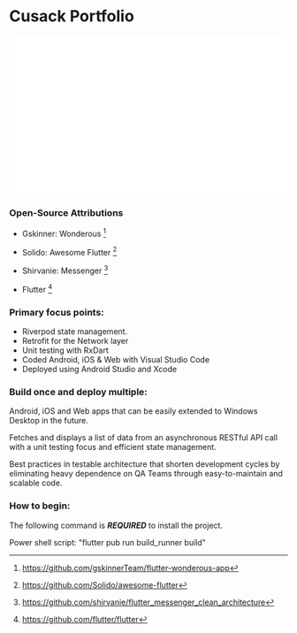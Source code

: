 # Cusack Portfolio

![Demo Animation](https://github.com/jmcusac/CuSoft-Flutter-Portfolio/blob/main/graphics/Flutter-Animation.gif?raw=true)
  
### Open-Source Attributions

* Gskinner: Wonderous [^1]
  
[^1]: https://github.com/gskinnerTeam/flutter-wonderous-app

* Solido: Awesome Flutter [^2]
  
[^2]: https://github.com/Solido/awesome-flutter

* Shirvanie: Messenger [^3]
  
[^3]: https://github.com/shirvanie/flutter_messenger_clean_architecture
  
* Flutter [^4]
  
[^4]: https://github.com/flutter/flutter

### Primary focus points:

* Riverpod state management.
* Retrofit for the Network layer
* Unit testing with RxDart
* Coded Android, iOS & Web with Visual Studio Code
* Deployed using Android Studio and Xcode
  
### Build once and deploy multiple:

Android, iOS and Web apps that can be easily extended to Windows Desktop in the future.

Fetches and displays a list of data from an asynchronous RESTful API call with a unit testing focus and efficient state management.

Best practices in testable architecture that shorten development cycles by eliminating heavy dependence on QA Teams through easy-to-maintain and scalable code.

### How to begin:

The following command is **_REQUIRED_** to install the project.

Power shell script: "flutter pub run build_runner build"
